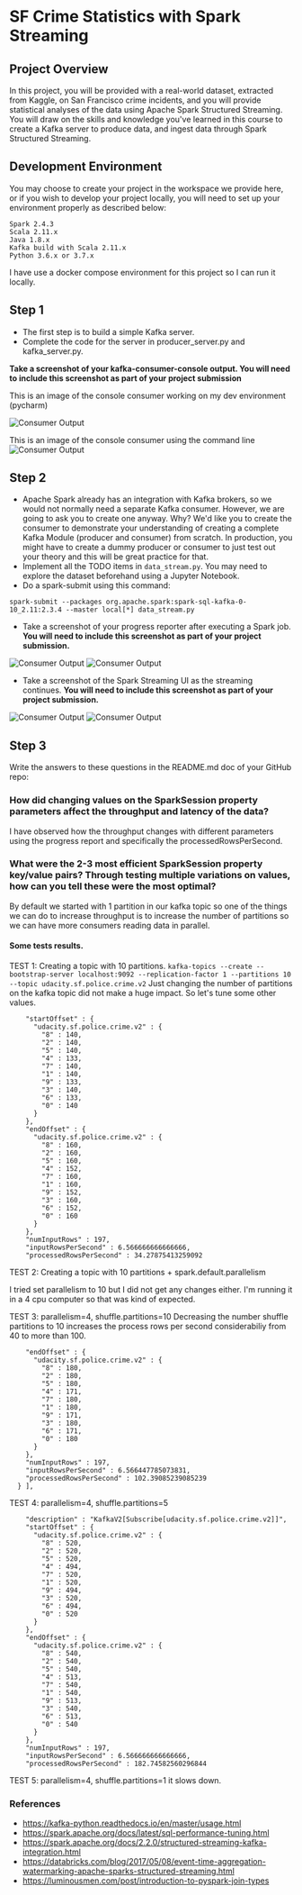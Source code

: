 # SF Crime Statistics  with Spark Streaming

## Project Overview

In this project, you will be provided with a real-world dataset, extracted from Kaggle, on San Francisco crime incidents, and you will provide statistical analyses of the data using Apache Spark Structured Streaming. You will draw on the skills and knowledge you've learned in this course to create a Kafka server to produce data, and ingest data through Spark Structured Streaming.

## Development Environment

You may choose to create your project in the workspace we provide here, or if you wish to develop your project locally, you will need to set up your environment properly as described below:

    Spark 2.4.3
    Scala 2.11.x
    Java 1.8.x
    Kafka build with Scala 2.11.x
    Python 3.6.x or 3.7.x
    
I have use a docker compose environment for this project so I can run it locally. 
## Step 1
* The first step is to build a simple Kafka server.
* Complete the code for the server in producer_server.py and kafka_server.py.


**Take a screenshot of your kafka-consumer-console output. You will need to include this screenshot as part of your project submission**


This is an image of the console consumer working on my dev environment (pycharm)

![Consumer Output](./screenshots/UsingPythonConsumer.png)

This is an image of the console consumer using the command line
![Consumer Output](./screenshots/consoleConsumer.png)

## Step 2
* Apache Spark already has an integration with Kafka brokers, so we would not normally need a separate Kafka consumer. However, we are going to ask you to create one anyway. Why? We'd like you to create the consumer to demonstrate your understanding of creating a complete Kafka Module (producer and consumer) from scratch. In production, you might have to create a dummy producer or consumer to just test out your theory and this will be great practice for that.
* Implement all the TODO items in `data_stream.py`. You may need to explore the dataset beforehand using a Jupyter Notebook.
* Do a spark-submit using this command: 

`spark-submit --packages org.apache.spark:spark-sql-kafka-0-10_2.11:2.3.4 --master local[*] data_stream.py`
* Take a screenshot of your progress reporter after executing a Spark job. **You will need to include this screenshot as part of your project submission.**

![Consumer Output](./screenshots/ProgressReport.png)
![Consumer Output](./screenshots/ProgressReportJoin.png)


* Take a screenshot of the Spark Streaming UI as the streaming continues. **You will need to include this screenshot as part of your project submission.**

![Consumer Output](./screenshots/sparkUILocal.png)
![Consumer Output](./screenshots/sparkUILocal2.png)

## Step 3
Write the answers to these questions in the README.md doc of your GitHub repo:

### How did changing values on the SparkSession property parameters affect the throughput and latency of the data?

I have observed how the throughput changes with different parameters using the progress report and specifically the processedRowsPerSecond.



### What were the 2-3 most efficient SparkSession property key/value pairs? Through testing multiple variations on values, how can you tell these were the most optimal?



By default we started with 1 partition in our kafka topic so one of the things we can do to increase throughput is to increase the number of partitions so we can have 
more consumers reading data in parallel.

#### Some tests results.
TEST 1: Creating a topic with 10 partitions.
`kafka-topics --create --bootstrap-server localhost:9092 --replication-factor 1 --partitions 10  --topic udacity.sf.police.crime.v2`
Just changing the number of partitions on the kafka topic did not make a huge impact. So let's tune some other values.
```      "description" : "KafkaV2[Subscribe[udacity.sf.police.crime.v2]]",
    "startOffset" : {
      "udacity.sf.police.crime.v2" : {
        "8" : 140,
        "2" : 140,
        "5" : 140,
        "4" : 133,
        "7" : 140,
        "1" : 140,
        "9" : 133,
        "3" : 140,
        "6" : 133,
        "0" : 140
      }
    },
    "endOffset" : {
      "udacity.sf.police.crime.v2" : {
        "8" : 160,
        "2" : 160,
        "5" : 160,
        "4" : 152,
        "7" : 160,
        "1" : 160,
        "9" : 152,
        "3" : 160,
        "6" : 152,
        "0" : 160
      }
    },
    "numInputRows" : 197,
    "inputRowsPerSecond" : 6.566666666666666,
    "processedRowsPerSecond" : 34.27875413259092
```
TEST 2: Creating a topic with 10 partitions + spark.default.parallelism

I tried set parallelism to 10 but I did not get any changes either. I'm running it in a 4 cpu computer so that was kind of expected.

TEST 3:  parallelism=4, shuffle.partitions=10
Decreasing the number shuffle partitions to 10 increases the process rows per second considerabiliy from 40 to more than 100.
```    },
    "endOffset" : {
      "udacity.sf.police.crime.v2" : {
        "8" : 180,
        "2" : 180,
        "5" : 180,
        "4" : 171,
        "7" : 180,
        "1" : 180,
        "9" : 171,
        "3" : 180,
        "6" : 171,
        "0" : 180
      }
    },
    "numInputRows" : 197,
    "inputRowsPerSecond" : 6.566447785073831,
    "processedRowsPerSecond" : 102.39085239085239
  } ],
```
TEST 4: parallelism=4, shuffle.partitions=5
```  "sources" : [ {
    "description" : "KafkaV2[Subscribe[udacity.sf.police.crime.v2]]",
    "startOffset" : {
      "udacity.sf.police.crime.v2" : {
        "8" : 520,
        "2" : 520,
        "5" : 520,
        "4" : 494,
        "7" : 520,
        "1" : 520,
        "9" : 494,
        "3" : 520,
        "6" : 494,
        "0" : 520
      }
    },
    "endOffset" : {
      "udacity.sf.police.crime.v2" : {
        "8" : 540,
        "2" : 540,
        "5" : 540,
        "4" : 513,
        "7" : 540,
        "1" : 540,
        "9" : 513,
        "3" : 540,
        "6" : 513,
        "0" : 540
      }
    },
    "numInputRows" : 197,
    "inputRowsPerSecond" : 6.566666666666666,
    "processedRowsPerSecond" : 182.74582560296844
```

TEST 5: parallelism=4, shuffle.partitions=1
it slows down.

### References
* https://kafka-python.readthedocs.io/en/master/usage.html
* https://spark.apache.org/docs/latest/sql-performance-tuning.html
* https://spark.apache.org/docs/2.2.0/structured-streaming-kafka-integration.html
* https://databricks.com/blog/2017/05/08/event-time-aggregation-watermarking-apache-sparks-structured-streaming.html
* https://luminousmen.com/post/introduction-to-pyspark-join-types